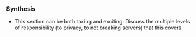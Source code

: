 ### Synthesis

* This section can be both taxing and exciting.  Discuss the multiple levels of responsibility (to privacy, to not breaking servers) that this covers.
